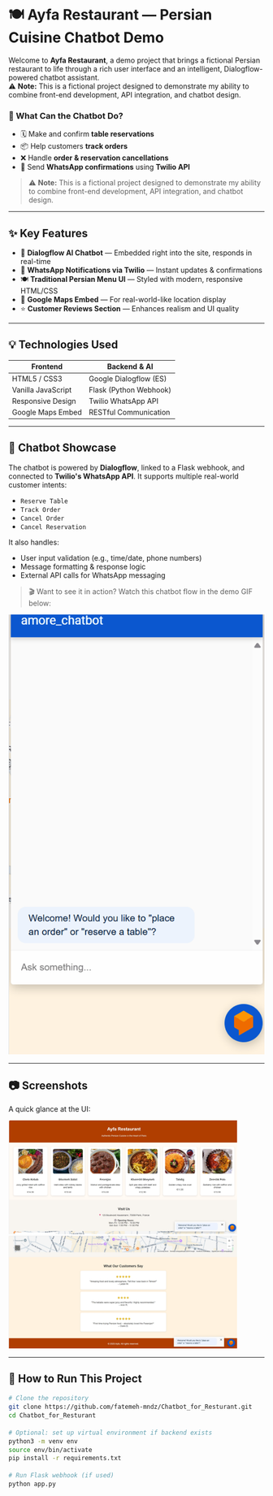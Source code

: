 # 🍽️ Ayfa Restaurant — Persian Cuisine Chatbot Demo

Welcome to **Ayfa Restaurant**, a demo project that brings a fictional Persian restaurant to life through a rich user interface and an intelligent, Dialogflow-powered chatbot assistant.  
⚠️ **Note:** This is a fictional project designed to demonstrate my ability to combine front-end development, API integration, and chatbot design.


### 🤖 What Can the Chatbot Do?

- 🗓️ Make and confirm **table reservations**  
- 📦 Help customers **track orders**  
- ❌ Handle **order & reservation cancellations**  
- 📲 Send **WhatsApp confirmations** using **Twilio API**

> ⚠️ **Note:** This is a fictional project designed to demonstrate my ability to combine front-end development, API integration, and chatbot design.

---

## ✨ Key Features

- 🧠 **Dialogflow AI Chatbot** — Embedded right into the site, responds in real-time  
- 💬 **WhatsApp Notifications via Twilio** — Instant updates & confirmations  
- 🍽️ **Traditional Persian Menu UI** — Styled with modern, responsive HTML/CSS  
- 📍 **Google Maps Embed** — For real-world-like location display  
- ⭐ **Customer Reviews Section** — Enhances realism and UI quality

---

## 💡 Technologies Used

| Frontend           | Backend & AI            |
|--------------------|------------------------|
| HTML5 / CSS3       | Google Dialogflow (ES) |
| Vanilla JavaScript  | Flask (Python Webhook) |
| Responsive Design  | Twilio WhatsApp API    |
| Google Maps Embed  | RESTful Communication  |

---

## 🤖 Chatbot Showcase

The chatbot is powered by **Dialogflow**, linked to a Flask webhook, and connected to **Twilio's WhatsApp API**. It supports multiple real-world customer intents:

- `Reserve Table`  
- `Track Order`  
- `Cancel Order`  
- `Cancel Reservation`

It also handles:
- User input validation (e.g., time/date, phone numbers)
- Message formatting & response logic
- External API calls for WhatsApp messaging

> 🎬 Want to see it in action? Watch this chatbot flow in the demo GIF below:

![Chatbot demo](images/Animation.gif)

---

## 📷 Screenshots

A quick glance at the UI:

<img src="images/site.png" width="450"/>
<img src="images/site2.png" width="450"/>

---

## 🧪 How to Run This Project

```bash
# Clone the repository
git clone https://github.com/fatemeh-mndz/Chatbot_for_Resturant.git
cd Chatbot_for_Resturant

# Optional: set up virtual environment if backend exists
python3 -m venv env
source env/bin/activate
pip install -r requirements.txt

# Run Flask webhook (if used)
python app.py



